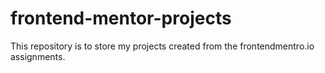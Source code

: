 # frontend-mentor-projects
This repository is to store my projects created from the frontendmentro.io assignments.
